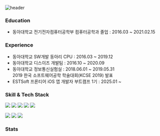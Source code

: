 ![header](https://capsule-render.vercel.app/api?type=soft&color=auto&height=150&text=GeunwoongSim&fontSize=90)

<!--
**GeunwoongSim/GeunwoongSim** is a ✨ _special_ ✨ repository because its `README.md` (this file) appears on your GitHub profile.

Here are some ideas to get you started:

- 🔭 I’m currently working on ...
- 🌱 I’m currently learning ...
- 👯 I’m looking to collaborate on ...
- 🤔 I’m looking for help with ...
- 💬 Ask me about ...
- 📫 How to reach me: ...
- 😄 Pronouns: ...
- ⚡ Fun fact: ...
-->

### Education
- 동아대학교 전기전자컴퓨터공학부 컴퓨터공학과 졸업 : 2016.03 ~ 2021.02.15

### Experience
- 동아대학교 SW개발 동아리 CPU : 2016.03 ~ 2019.12  
- 동아대학교 디스이즈 개발팀 : 2016.10 ~ 2020.09  
- 동아대학교 정보통신실험실 : 2018.06.01 ~ 2019.05.31  
2019 한국 소프트웨어공학 학술대회(KCSE 2019) 발표
- ESTSoft 프론티어 iOS 앱 개발자 부트캠프 1기 : 2025.01 ~ 

### Skill & Tech Stack
<img src="https://img.shields.io/badge/ios-000000?style=for-the-badge&logo=iOS&logoColor=white"> <img src="https://img.shields.io/badge/swift-F05138?style=for-the-badge&logo=Swift&logoColor=white"> <img src="https://img.shields.io/badge/uikit-F05138?style=for-the-badge&logo=Swift&logoColor=white"> <img src="https://img.shields.io/badge/swiftui-F05138?style=for-the-badge&logo=Swift&logoColor=white"> <img src="https://img.shields.io/badge/xcode-147EFB?style=for-the-badge&logo=xcode&logoColor=white">


<img src="https://img.shields.io/badge/github-181717?style=for-the-badge&logo=github&logoColor=white"> <img src="https://img.shields.io/badge/figma-F24E1E?style=for-the-badge&logo=Figma&logoColor=white"> <img src="https://img.shields.io/badge/notion-000000?style=for-the-badge&logo=notion&logoColor=white">

### Stats
